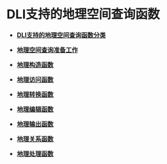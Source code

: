 # DLI支持的地理空间查询函数<a name="dli_01_0352"></a>

-   **[DLI支持的地理空间查询函数分类](DLI支持的地理空间查询函数分类.md)**  

-   **[地理空间查询准备工作](地理空间查询准备工作.md)**  

-   **[地理构造函数](地理构造函数.md)**  

-   **[地理访问函数](地理访问函数.md)**  

-   **[地理转换函数](地理转换函数.md)**  

-   **[地理编辑函数](地理编辑函数.md)**  

-   **[地理输出函数](地理输出函数.md)**  

-   **[地理关系函数](地理关系函数.md)**  

-   **[地理处理函数](地理处理函数.md)**  


